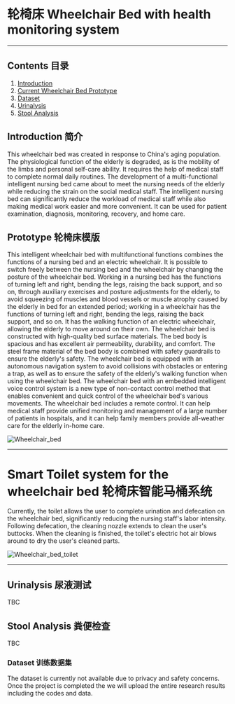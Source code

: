 # 轮椅床 Wheelchair Bed with health monitoring system

---

## Contents 目录
1. [Introduction](#Introduction)
2. [Current Wheelchair Bed Prototype](#Prototype)
3. [Dataset](#Dataset)
4. [Urinalysis](#Urinalysis)
5. [Stool Analysis](#StoolAnalysis)

## Introduction 简介
This wheelchair bed was created in response to China's aging population. The physiological function of the elderly is degraded, as is the mobility of the limbs and personal self-care ability. It requires the help of medical staff to complete normal daily routines. The development of a multi-functional intelligent nursing bed came about to meet the nursing needs of the elderly while reducing the strain on the social medical staff. The intelligent nursing bed can significantly reduce the workload of medical staff while also making medical work easier and more convenient. It can be used for patient examination, diagnosis, monitoring, recovery, and home care.

## Prototype 轮椅床模版
This intelligent wheelchair bed with multifunctional functions combines the functions of a nursing bed and an electric wheelchair. It is possible to switch freely between the nursing bed and the wheelchair by changing the posture of the wheelchair bed. Working in a nursing bed has the functions of turning left and right, bending the legs, raising the back support, and so on, through auxiliary exercises and posture adjustments for the elderly, to avoid squeezing of muscles and blood vessels or muscle atrophy caused by the elderly in bed for an extended period; working in a wheelchair has the functions of turning left and right, bending the legs, raising the back support, and so on. It has the walking function of an electric wheelchair, allowing the elderly to move around on their own. The wheelchair bed is constructed with high-quality bed surface materials. The bed body is spacious and has excellent air permeability, durability, and comfort. The steel frame material of the bed body is combined with safety guardrails to ensure the elderly's safety. The wheelchair bed is equipped with an autonomous navigation system to avoid collisions with obstacles or entering a trap, as well as to ensure the safety of the elderly's walking function when using the wheelchair bed. The wheelchair bed with an embedded intelligent voice control system is a new type of non-contact control method that enables convenient and quick control of the wheelchair bed's various movements. The wheelchair bed includes a remote control. It can help medical staff provide unified monitoring and management of a large number of patients in hospitals, and it can help family members provide all-weather care for the elderly in-home care.

![Wheelchair_bed](https://user-images.githubusercontent.com/91407897/134798444-5c903f76-b720-4750-be5f-74bf1e7a1aec.jpg)

---

# Smart Toilet system for the wheelchair bed 轮椅床智能马桶系统
Currently, the toilet allows the user to complete urination and defecation on the wheelchair bed, significantly reducing the nursing staff's labor intensity. Following defecation, the cleaning nozzle extends to clean the user's buttocks. When the cleaning is finished, the toilet's electric hot air blows around to dry the user's cleaned parts.

![Wheelchair_bed_toilet](https://user-images.githubusercontent.com/91407897/134798490-5c5e1c5e-96c7-4a07-aa29-be942e350ab9.jpg)

---

## Urinalysis 尿液测试
TBC


## Stool Analysis 粪便检查
TBC

### Dataset 训练数据集
The dataset is currently not available due to privacy and safety concerns. Once the project is completed the we will upload the entire research results including the codes and data.  
